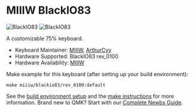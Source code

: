 # MIIIW BlackIO83

![BlackIO83](https://i.imgur.com/jZ7HrTCh.jpg)
![BlackIO83](https://i.imgur.com/AnlUIfph.jpg)

A customizable 75% keyboard.

* Keyboard Maintainer: [MIIIW](https://github.com/miiiw), [ArthurCyy](https://github.com/ArthurCyy)
* Hardware Supported: BlackIO83 rev_0100
* Hardware Availability: [MIIIW](https://www.miiiw.com/)

Make example for this keyboard (after setting up your build environment):

    make miiiw/blackio83/rev_0100:default

See the [build environment setup](https://docs.qmk.fm/#/getting_started_build_tools) and the [make instructions](https://docs.qmk.fm/#/getting_started_make_guide) for more information. Brand new to QMK? Start with our [Complete Newbs Guide](https://docs.qmk.fm/#/newbs).
